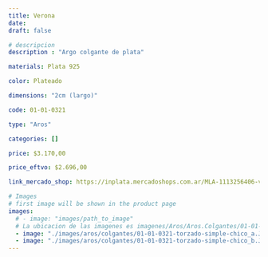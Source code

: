 ```yaml
---
title: Verona
date: 
draft: false

# descripcion
description : "Argo colgante de plata"

materials: Plata 925

color: Plateado

dimensions: "2cm (largo)"

code: 01-01-0321

type: "Aros"

categories: []

price: $3.170,00

price_eftvo: $2.696,00

link_mercado_shop: https://inplata.mercadoshops.com.ar/MLA-1113256406-verona-_JM

# Images
# first image will be shown in the product page
images:
  # - image: "images/path_to_image"
  # La ubicacion de las imagenes es imagenes/Aros/Aros.Colgantes/01-01-0321-verona
  - image: "./images/aros/colgantes/01-01-0321-torzado-simple-chico_a.JPG"
  - image: "./images/aros/colgantes/01-01-0321-torzado-simple-chico_b.JPG"
---
```

